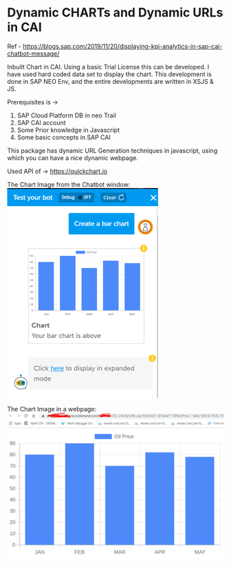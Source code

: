# Dynamic CHARTs and Dynamic URLs in CAI
Ref - https://blogs.sap.com/2019/11/20/displaying-kpi-analytics-in-sap-cai-chatbot-message/

Inbuilt Chart in CAI.
Using a basic Trial License this can be developed. I have used hard coded data set to display the chart. This development is done in SAP NEO Env, and the entire developments are written in XSJS & JS.

Prerequisites is ->
1. SAP Cloud Platform DB in neo Trail
2. SAP CAI account
3. Some Prior knowledge in Javascript
4. Some basic concepts in SAP CAI

This package has dynamic URL Generation techniques in javascript, using which you can have a nice dynamic webpage.

Used API of -> https://quickchart.io

The Chart Image from the Chatbot window:
![alt text](https://github.com/sabarna17/CAICHART/blob/master/caichart.PNG?raw=true)

The Chart Image in a webpage:
![alt text](https://github.com/sabarna17/CAICHART/blob/master/dynURL.PNG?raw=true)
